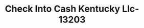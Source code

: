 ---
f_zip-code: 40356
f_state-code: KY
title: Check Into Cash Kentucky Llc-13203
f_phone: 859-881-8056
f_city-only: Nicholasville
f_address: 1091 N Main Street Nicholasville
f_location-unique-id: '13203'
slug: check-into-cash-kentucky-llc-13203
updated-on: '2024-05-30T13:46:58.046Z'
created-on: '2024-05-30T13:36:59.803Z'
published-on: '2024-05-30T13:54:32.469Z'
f_city-state: cms/city/nicholasville-ky.md
f_company: cms/company/check-into-cash-kentucky-llc.md
f_state: cms/state/kentucky.md
layout: '[payday-loan].html'
tags: payday-loan
---